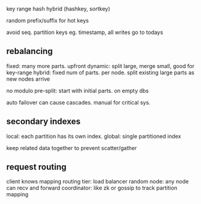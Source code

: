 ---
---
key range
hash
hybrid (hashkey, sortkey)

random prefix/suffix for hot keys

avoid seq. partition keys
eg. timestamp, all writes go to todays

## rebalancing
fixed: many more parts. upfront
dynamic: split large, merge small, good for key-range
hybrid: fixed num of parts. per node. split existing large parts as new nodes arrive

no modulo
pre-split: start with initial parts. on empty dbs

auto failover can cause cascades. manual for critical sys.

## secondary indexes
local: each partition has its own index. 
global: single partitioned index

keep related data together to prevent scatter/gather

## request routing
client knows mapping
routing tier: load balancer
random node: any node can recv and forward
coordinator: like zk or gossip to track partition mapping



